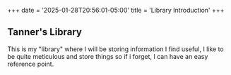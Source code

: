 +++
date = '2025-01-28T20:56:01-05:00'
title = 'Library Introduction'
+++

## Tanner's Library

This is my "library" where I will be storing information I find useful, I like to be quite meticulous and store things so if i forget, I can have an easy reference point. 